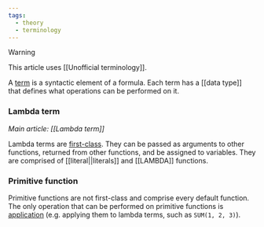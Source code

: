 ```yaml
---
tags:
  - theory
  - terminology
---
```


> [!WARNING]
> This article uses [[Unofficial terminology]].

A [term](https://en.wikipedia.org/wiki/Language_construct) is a syntactic element of a formula. Each term has a [[data type]] that defines what operations can be performed on it.

### Lambda term
*Main article: [[Lambda term]]*

Lambda terms are [first-class](https://en.wikipedia.org/wiki/First-class_function). They can be passed as arguments to other functions, returned from other functions, and be assigned to variables. They are comprised of [[literal||literals]] and [[LAMBDA]] functions.

### Primitive function

Primitive functions are not first-class and comprise every default function. The only operation that can be performed on primitive functions is [application](https://en.wikipedia.org/wiki/Function_application) (e.g. applying them to lambda terms, such as `SUM(1, 2, 3)`).